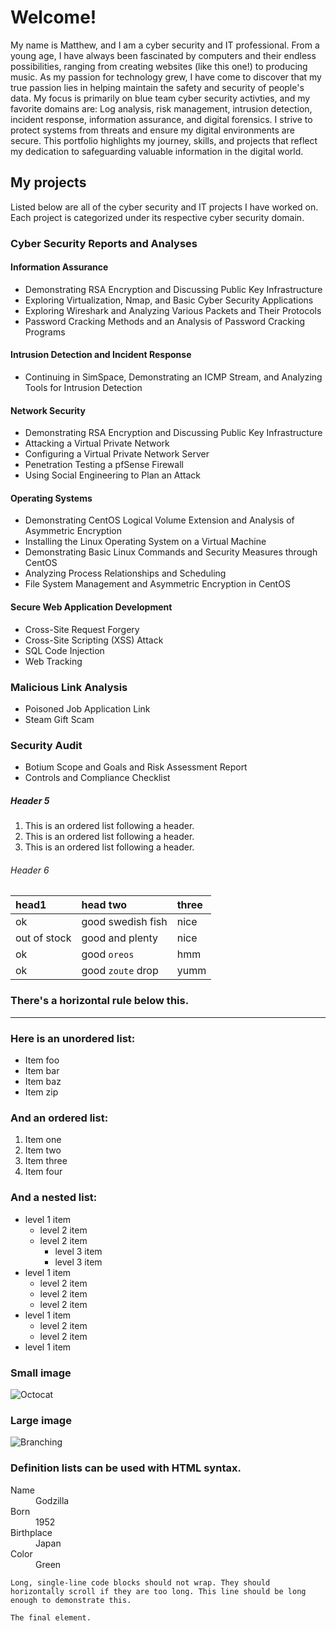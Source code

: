 
# Welcome!

My name is Matthew, and I am a cyber security and IT professional. From a young age, I have always been fascinated by computers and their endless possibilities, ranging from creating websites (like this one!) to producing music. As my passion for technology grew, I have come to discover that my true passion lies in helping maintain the safety and security of people's data. My focus is primarily on blue team cyber security activties, and my favorite domains are: Log analysis, risk management, intrusion detection, incident response, information assurance, and digital forensics. I strive to protect systems from threats and ensure my digital environments are secure. This portfolio highlights my journey, skills, and projects that reflect my dedication to safeguarding valuable information in the digital world.

## My projects
Listed below are all of the cyber security and IT projects I have worked on. Each project is categorized under its respective cyber security domain.


### Cyber Security Reports and Analyses

#### Information Assurance
  - Demonstrating RSA Encryption and Discussing Public Key Infrastructure
  - Exploring Virtualization, Nmap, and Basic Cyber Security Applications
  - Exploring Wireshark and Analyzing Various Packets and Their Protocols
  - Password Cracking Methods and an Analysis of Password Cracking Programs

#### Intrusion Detection and Incident Response
  - Continuing in SimSpace, Demonstrating an ICMP Stream, and Analyzing Tools for Intrusion Detection

#### Network Security
  - Demonstrating RSA Encryption and Discussing Public Key Infrastructure
  - Attacking a Virtual Private Network
  - Configuring a Virtual Private Network Server
  - Penetration Testing a pfSense Firewall
  - Using Social Engineering to Plan an Attack

#### Operating Systems
  - Demonstrating CentOS Logical Volume Extension and Analysis of Asymmetric Encryption
  - Installing the Linux Operating System on a Virtual Machine
  - Demonstrating Basic Linux Commands and Security Measures through CentOS
  - Analyzing Process Relationships and Scheduling
  - File System Management and Asymmetric Encryption in CentOS

#### Secure Web Application Development
  - Cross-Site Request Forgery
  - Cross-Site Scripting (XSS) Attack
  - SQL Code Injection
  - Web Tracking

### Malicious Link Analysis
  - Poisoned Job Application Link
  - Steam Gift Scam

### Security Audit
  - Botium Scope and Goals and Risk Assessment Report
  - Controls and Compliance Checklist

##### Header 5

1.  This is an ordered list following a header.
2.  This is an ordered list following a header.
3.  This is an ordered list following a header.

###### Header 6

| head1        | head two          | three |
|:-------------|:------------------|:------|
| ok           | good swedish fish | nice  |
| out of stock | good and plenty   | nice  |
| ok           | good `oreos`      | hmm   |
| ok           | good `zoute` drop | yumm  |

### There's a horizontal rule below this.

* * *

### Here is an unordered list:

*   Item foo
*   Item bar
*   Item baz
*   Item zip

### And an ordered list:

1.  Item one
1.  Item two
1.  Item three
1.  Item four

### And a nested list:

- level 1 item
  - level 2 item
  - level 2 item
    - level 3 item
    - level 3 item
- level 1 item
  - level 2 item
  - level 2 item
  - level 2 item
- level 1 item
  - level 2 item
  - level 2 item
- level 1 item

### Small image

![Octocat](https://github.githubassets.com/images/icons/emoji/octocat.png)

### Large image

![Branching](https://guides.github.com/activities/hello-world/branching.png)


### Definition lists can be used with HTML syntax.

<dl>
<dt>Name</dt>
<dd>Godzilla</dd>
<dt>Born</dt>
<dd>1952</dd>
<dt>Birthplace</dt>
<dd>Japan</dd>
<dt>Color</dt>
<dd>Green</dd>
</dl>

```
Long, single-line code blocks should not wrap. They should horizontally scroll if they are too long. This line should be long enough to demonstrate this.
```

```
The final element.
```
